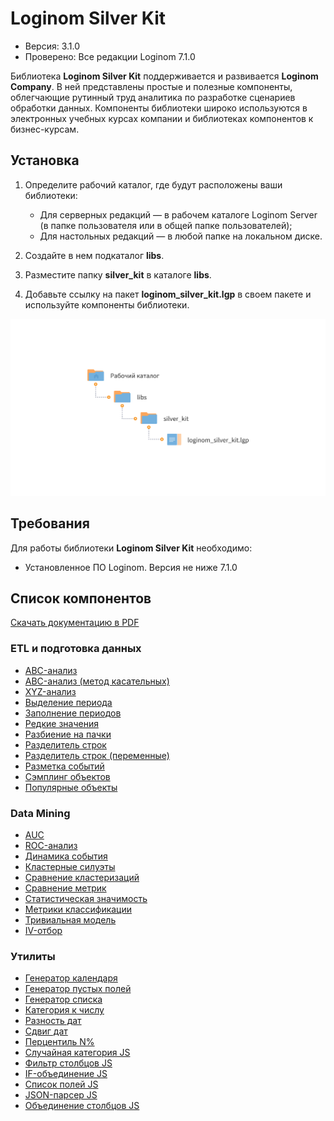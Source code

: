 # Loginom Silver Kit

* Версия: 3.1.0
* Проверено: Все редакции Loginom 7.1.0

Библиотека **Loginom Silver Kit** поддерживается и развивается **Loginom Company**. В ней представлены простые и полезные компоненты, облегчающие рутинный труд аналитика по разработке сценариев обработки данных. Компоненты библиотеки широко используются в электронных учебных курсах  компании и библиотеках компонентов к бизнес-курсам.

## Установка

1. Определите рабочий каталог, где будут расположены ваши библиотеки:

   * Для серверных редакций — в рабочем каталоге Loginom Server (в папке пользователя или в общей папке пользователей);
   * Для настольных редакций — в любой папке на локальном диске.

2. Создайте в нем подкаталог **libs**.

3. Разместите папку **silver_kit** в каталоге **libs**.

4. Добавьте ссылку на пакет **loginom_silver_kit.lgp** в своем пакете и используйте компоненты библиотеки.

![Схема расположения библиотеки в рабочем каталоге](docs/img/silver-kit.svg)

## Требования

Для работы библиотеки **Loginom Silver Kit** необходимо:

* Установленное ПО Loginom. Версия не ниже 7.1.0

## Список компонентов

[Скачать документацию в PDF](docs/pdf/Loginom%20Silver%20Kit.pdf)

### ETL и подготовка данных

* [ABC-анализ](./docs/abc-analysis.md)
* [ABC-анализ (метод касательных)](./docs/abc-analysis-method-of-tangents.md)
* [XYZ-анализ](./docs/xyz-analysis.md)
* [Выделение периода](./docs/period-selection.md)
* [Заполнение периодов](./docs/filling-in-periods.md)
* [Редкие значения](./docs/rare-values.md)
* [Разбиение на пачки](./docs/fragmentation.md)
* [Разделитель строк](./docs/cell-splitter.md)
* [Разделитель строк (переменные)](./docs/cell-splitter-variables.md)
* [Разметка событий](./docs/event-labeling.md)
* [Сэмплинг объектов](./docs/objects-sampling.md)
* [Популярные объекты](./docs/popular-objects.md)

### Data Mining

* [AUC](./docs/auc.md)
* [ROC-анализ](./docs/roc.md)
* [Динамика события](./docs/dynamics-of-events.md)
* [Кластерные силуэты](./docs/cluster-silhouettes.md)
* [Сравнение кластеризаций](./docs/comparison-of-clustering.md)
* [Сравнение метрик](./docs/comparison-of-metrics.md)
* [Статистическая значимость](./docs/statistical-significance.md)
* [Метрики классификации](./docs/classification-metrics.md)
* [Тривиальная модель](./docs/trivial-model.md)
* [IV-отбор](./docs/iv-sampler.md)

### Утилиты

* [Генератор календаря](./docs/calendar-generator.md)
* [Генератор пустых полей](./docs/empty-fields-generator.md)
* [Генератор списка](./docs/list-generator.md)
* [Категория к числу](./docs/category-to-number.md)
* [Разность дат](./docs/dates-difference.md)
* [Сдвиг дат](./docs/dates-shift.md)
* [Перцентиль N%](./docs/percentile-n.md)
* [Случайная категория JS](./docs/random-category.md)
* [Фильтр столбцов JS](./docs/column-filter.md)
* [IF-объединение JS](./docs/if-union.md)
* [Список полей JS](./docs/columns-list.md)
* [JSON-парсер JS](./docs/parse-json.md)
* [Объединение столбцов JS](./docs/column-union.md)
